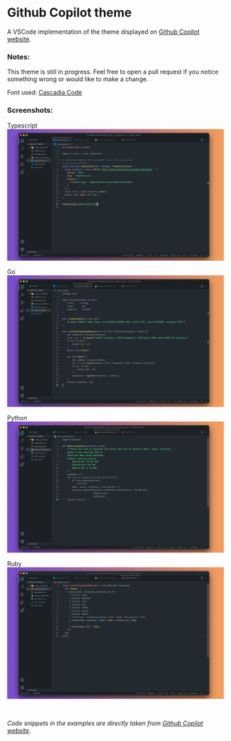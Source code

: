 # Github Copilot theme

A VSCode implementation of the theme displayed on [Github Copilot website](https://copilot.github.com/).

### Notes:

This theme is still in progress. Feel free to open a pull request if you notice something wrong or would like to make a change.

Font used: [Cascadia Code](https://github.com/microsoft/cascadia-code)

### Screenshots:

Typescript
![Typescript screenshot](https://github.com/brisklemonade/copilot-theme-higher-contrast/raw/HEAD/./screenshots/typescript.png)

Go
![Go screenshot](https://github.com/brisklemonade/copilot-theme-higher-contrast/raw/HEAD/./screenshots/go.png)

Python
![Python screenshot](https://github.com/brisklemonade/copilot-theme-higher-contrast/raw/HEAD/./screenshots/python.png)

Ruby
![Ruby screenshot](https://github.com/brisklemonade/copilot-theme-higher-contrast/raw/HEAD/./screenshots/ruby.png)

<br>

_Code snippets in the examples are directly taken from [Github Copilot website](https://copilot.github.com/)_.
